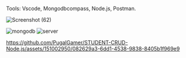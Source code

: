 Tools: Vscode, Mongodbcompass, Node.js, Postman.

![Screenshot (62)](https://github.com/PugalGamer/STUDENT-CRUD-Node.js/assets/151002950/cb15560c-6308-4e78-8c1b-7a68235cc7a9)

![mongodb](https://github.com/PugalGamer/STUDENT-CRUD-Node.js/assets/151002950/57b919bf-9dd0-407e-9245-72b3a165a145)
![server](https://github.com/PugalGamer/STUDENT-CRUD-Node.js/assets/151002950/3f0fb844-7079-4652-9723-8f80b8924169)


https://github.com/PugalGamer/STUDENT-CRUD-Node.js/assets/151002950/082629a3-6dd1-4538-9838-8405b1f969e9

